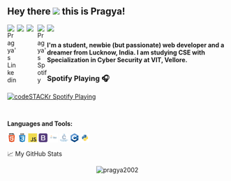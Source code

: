 ## Hey there <img src="https://media.giphy.com/media/hvRJCLFzcasrR4ia7z/giphy.gif" width="25px"> this is Pragya! 
<a href="https://www.linkedin.com/in/pragya-awasthi-5274451b7/">
  <img align="left" alt="Pragya's Linkedin" width="22px" src="https://raw.githubusercontent.com/peterthehan/peterthehan/master/assets/linkedin.svg" />
</a>
<a href="https://www.instagram.com/thisisprags/">
  <img align="left"  width="22px" src="http://assets.stickpng.com/images/580b57fcd9996e24bc43c521.png" />
  
  <a href="mailto:pragya.yss10@gmail.com">
  <img align="left"  width="25px" src="https://www.freepnglogos.com/uploads/logo-gmail-png/logo-gmail-png-contact-machine-learning-phd-student-reasoning-and-25.png" />


<a href="https://open.spotify.com/user/e90fe4zsndbm6xoe2t7t8kogf?si=WaLKpwvWTle0btle2qPb6g">
  <img align="left" alt="Pragya's Spotify" width="22px" src="https://raw.githubusercontent.com/peterthehan/peterthehan/master/assets/spotify.svg" />
</a>

![](https://visitor-badge.glitch.me/badge?page_id=pragya2002.pragya2002)


#### I'm a student, newbie (but passionate) web developer and a dreamer from Lucknow, India. I am studying CSE with Specialization in Cyber Security at VIT, Vellore. 

### Spotify Playing 🎧

[<img src="https://now-playing-codestackr.vercel.app/api/spotify-playing" alt="codeSTACKr Spotify Playing" width="350" />](https://open.spotify.com/user/swyqyimdc12jajde4vpwd2x1b)

 <br>


**Languages and Tools:**  

<code><img height="20" src="https://raw.githubusercontent.com/github/explore/80688e429a7d4ef2fca1e82350fe8e3517d3494d/topics/html/html.png"></code>
<code><img height="20" src="https://raw.githubusercontent.com/github/explore/80688e429a7d4ef2fca1e82350fe8e3517d3494d/topics/css/css.png"></code>
<code><img height="20" src="https://raw.githubusercontent.com/github/explore/80688e429a7d4ef2fca1e82350fe8e3517d3494d/topics/javascript/javascript.png"></code>
<code><img height="20" src="https://raw.githubusercontent.com/github/explore/80688e429a7d4ef2fca1e82350fe8e3517d3494d/topics/bootstrap/bootstrap.png"></code>
<code><img height="20" src="https://raw.githubusercontent.com/github/explore/80688e429a7d4ef2fca1e82350fe8e3517d3494d/topics/java/java.png"></code>
<code><img height="20" src="https://raw.githubusercontent.com/github/explore/80688e429a7d4ef2fca1e82350fe8e3517d3494d/topics/c/c.png"></code>
<code><img height="20" src="https://raw.githubusercontent.com/github/explore/80688e429a7d4ef2fca1e82350fe8e3517d3494d/topics/cpp/cpp.png"></code>
<code><img height="20" src="https://raw.githubusercontent.com/github/explore/80688e429a7d4ef2fca1e82350fe8e3517d3494d/topics/python/python.png"></code>


 
📈 My GitHub Stats

<p align="center"> <img src="https://github-readme-stats.vercel.app/api?username=pragya2002&show_icons=true&theme=gotham" alt="pragya2002" />




